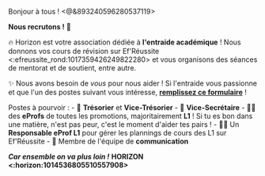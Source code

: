 Bonjour à tous ! <@&893240596280537119>

__**Nous recrutons !**__ :tada:

:fire: Horizon est votre association dédiée à **l'entraide académique** ! Nous donnons vos cours de révision sur Ef'Réussite <:efreussite_rond:1017359426249822280> et vous organisons des séances de mentorat et de soutient, entre autre.

:sparkles: Nous avons besoin de *vous* pour nous aider ! Si l'entraide vous passionne et que l'un des postes suivant vous intéresse, **[remplissez ce formulaire](https://bit.ly/HorizonRecrute)** !

Postes à pourvoir :
    - :money_with_wings: __Trésorier__ et __Vice-Trésorier__
    - :pencil: __Vice-Secrétaire__
    - :teacher: des __eProfs__ de toutes les promotions, majoritairement **L1** ! Si tu es bon dans une matière, n'est pas peur, c'est le moment d'aider tes pairs !
    - :pilot: Un __Responsable eProf L1__ pour gérer les plannings de cours des L1 sur Ef'Réussite
    - :loudspeaker: Membre de l'équipe de __communication__

*__Car ensemble on va plus loin !__*
**HORIZON <:horizon:1014536805510557908>**
